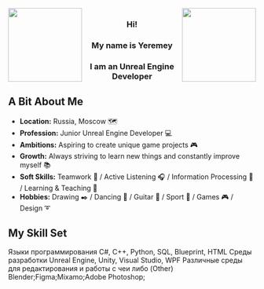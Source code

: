 <img align="left" src="https://media1.giphy.com/media/Wj7lNjMNDxSmc/giphy.gif" height="150"/>
<img align="right" src="https://media1.giphy.com/media/Wj7lNjMNDxSmc/giphy.gif" height="150"/>

<div align="center">
<h3> Hi! </h3>
<h3> My name is Yeremey </h3>
<h3> I am an Unreal Engine Developer</h3>
</div>

<!--
<div align="center">
*** <img src="https://media1.giphy.com/media/a1QLZUUtCcgyA/giphy.gif" height="150"/>
    <p style="font-size:18px;">Hi!</p>
    <p style="font-size:20px;">My name is <strong>Yeremey</strong><br></p>
    <p style="font-size:18px;">I am an <strong>Unreal Engine Developer</strong></p>
</div>
-->
## A Bit About Me
-   **Location:** Russia, Moscow 🗺️
-   **Profession:** Junior Unreal Engine Developer 💻
-   **Ambitions:** Aspiring to create unique game projects 🎮
-   **Growth:** Always striving to learn new things and constantly improve myself 📚
-   **Soft Skills:** Teamwork 🤝 / Active Listening 🎧 / Information Processing 🧠 / Learning & Teaching 📖
-   **Hobbies:** Drawing ✒️ / Dancing 💃 / Guitar 🎸 / Sport 🏀 / Games 🎮 / Design ➰ 



## My Skill Set

Языки программирования
С#, C++, Python, SQL, Blueprint, HTML
Среды разработки
Unreal Engine, Unity, Visual Studio, WPF 
Различные среды для редактирования и работы с чеи либо (Other)
Blender;Figma;Mixamo;Adobe Photoshop;
